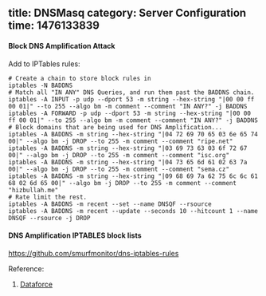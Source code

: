 title: DNSMasq
category: Server Configuration
time: 1476133839
---
#### Block DNS Amplification Attack

Add to IPTables rules:
```
# Create a chain to store block rules in
iptables -N BADDNS
# Match all "IN ANY" DNS Queries, and run them past the BADDNS chain.
iptables -A INPUT -p udp --dport 53 -m string --hex-string "|00 00 ff 00 01|" --to 255 --algo bm -m comment --comment "IN ANY?" -j BADDNS
iptables -A FORWARD -p udp --dport 53 -m string --hex-string "|00 00 ff 00 01|" --to 255 --algo bm -m comment --comment "IN ANY?" -j BADDNS
# Block domains that are being used for DNS Amplification...
iptables -A BADDNS -m string --hex-string "|04 72 69 70 65 03 6e 65 74 00|" --algo bm -j DROP --to 255 -m comment --comment "ripe.net"
iptables -A BADDNS -m string --hex-string "|03 69 73 63 03 6f 72 67 00|" --algo bm -j DROP --to 255 -m comment --comment "isc.org"
iptables -A BADDNS -m string --hex-string "|04 73 65 6d 61 02 63 7a 00|" --algo bm -j DROP --to 255 -m comment --comment "sema.cz"
iptables -A BADDNS -m string --hex-string "|09 68 69 7a 62 75 6c 6c 61 68 02 6d 65 00|" --algo bm -j DROP --to 255 -m comment --comment "hizbullah.me"
# Rate limit the rest.
iptables -A BADDNS -m recent --set --name DNSQF --rsource
iptables -A BADDNS -m recent --update --seconds 10 --hitcount 1 --name DNSQF --rsource -j DROP
```

#### DNS Amplification IPTABLES block lists

https://github.com/smurfmonitor/dns-iptables-rules

Reference:

1. [Dataforce](http://blog.dataforce.org.uk/2013/08/limiting-the-effectiveness-of-dns-amplification/)
